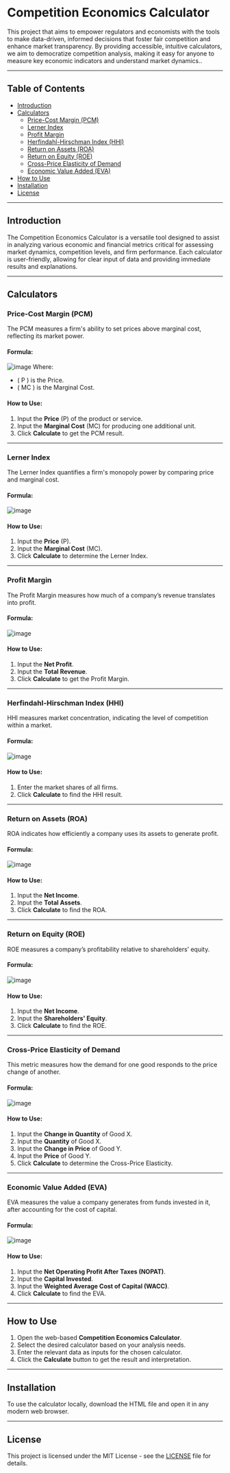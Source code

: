 
# Competition Economics Calculator

This project that aims to empower regulators and economists with the tools to make data-driven, informed decisions that foster fair competition and enhance market transparency. By providing accessible, intuitive calculators, we aim to democratize competition analysis, making it easy for anyone to measure key economic indicators and understand market dynamics..

---

## Table of Contents
- [Introduction](#introduction)
- [Calculators](#calculators)
  - [Price-Cost Margin (PCM)](#price-cost-margin-pcm)
  - [Lerner Index](#lerner-index)
  - [Profit Margin](#profit-margin)
  - [Herfindahl-Hirschman Index (HHI)](#herfindahl-hirschman-index-hhi)
  - [Return on Assets (ROA)](#return-on-assets-roa)
  - [Return on Equity (ROE)](#return-on-equity-roe)
  - [Cross-Price Elasticity of Demand](#cross-price-elasticity-of-demand)
  - [Economic Value Added (EVA)](#economic-value-added-eva)
- [How to Use](#how-to-use)
- [Installation](#installation)
- [License](#license)

---

## Introduction

The Competition Economics Calculator is a versatile tool designed to assist in analyzing various economic and financial metrics critical for assessing market dynamics, competition levels, and firm performance. Each calculator is user-friendly, allowing for clear input of data and providing immediate results and explanations.

---

## Calculators

### Price-Cost Margin (PCM)
The PCM measures a firm's ability to set prices above marginal cost, reflecting its market power.

#### **Formula:**
![image](https://github.com/user-attachments/assets/071390c5-8ca5-4e0f-9cbb-450d056afe0a)
Where:
- \( P \) is the Price.
- \( MC \) is the Marginal Cost.

#### **How to Use:**
1. Input the **Price** (P) of the product or service.
2. Input the **Marginal Cost** (MC) for producing one additional unit.
3. Click **Calculate** to get the PCM result.

---

### Lerner Index
The Lerner Index quantifies a firm's monopoly power by comparing price and marginal cost.

#### **Formula:**
![image](https://github.com/user-attachments/assets/bf2e0515-2ec9-49be-b80f-e17d232ae9ed)


#### **How to Use:**
1. Input the **Price** (P).
2. Input the **Marginal Cost** (MC).
3. Click **Calculate** to determine the Lerner Index.

---

### Profit Margin
The Profit Margin measures how much of a company’s revenue translates into profit.

#### **Formula:**
![image](https://github.com/user-attachments/assets/1fcc2bc4-5622-4456-b921-116aad716644)


#### **How to Use:**
1. Input the **Net Profit**.
2. Input the **Total Revenue**.
3. Click **Calculate** to get the Profit Margin.

---

### Herfindahl-Hirschman Index (HHI)
HHI measures market concentration, indicating the level of competition within a market.

#### **Formula:**
![image](https://github.com/user-attachments/assets/30985036-bb33-49ef-927a-c7e3164a4bb6)


#### **How to Use:**
1. Enter the market shares of all firms.
2. Click **Calculate** to find the HHI result.

---

### Return on Assets (ROA)
ROA indicates how efficiently a company uses its assets to generate profit.

#### **Formula:**
![image](https://github.com/user-attachments/assets/cc03ee23-1cdd-42dd-8d35-0e03ee73e4f6)


#### **How to Use:**
1. Input the **Net Income**.
2. Input the **Total Assets**.
3. Click **Calculate** to find the ROA.

---

### Return on Equity (ROE)
ROE measures a company’s profitability relative to shareholders’ equity.

#### **Formula:**
![image](https://github.com/user-attachments/assets/ce724716-16b1-400e-acb7-44ea092cdf1f)


#### **How to Use:**
1. Input the **Net Income**.
2. Input the **Shareholders' Equity**.
3. Click **Calculate** to find the ROE.

---

### Cross-Price Elasticity of Demand
This metric measures how the demand for one good responds to the price change of another.

#### **Formula:**
![image](https://github.com/user-attachments/assets/97356ca3-1a6e-4613-9d91-2b695538118c)


#### **How to Use:**
1. Input the **Change in Quantity** of Good X.
2. Input the **Quantity** of Good X.
3. Input the **Change in Price** of Good Y.
4. Input the **Price** of Good Y.
5. Click **Calculate** to determine the Cross-Price Elasticity.

---

### Economic Value Added (EVA)
EVA measures the value a company generates from funds invested in it, after accounting for the cost of capital.

#### **Formula:**
![image](https://github.com/user-attachments/assets/fd428472-19b4-42a2-bde4-144420d94eb7)


#### **How to Use:**
1. Input the **Net Operating Profit After Taxes (NOPAT)**.
2. Input the **Capital Invested**.
3. Input the **Weighted Average Cost of Capital (WACC)**.
4. Click **Calculate** to find the EVA.

---

## How to Use

1. Open the web-based **Competition Economics Calculator**.
2. Select the desired calculator based on your analysis needs.
3. Enter the relevant data as inputs for the chosen calculator.
4. Click the **Calculate** button to get the result and interpretation.

---

## Installation

To use the calculator locally, download the HTML file and open it in any modern web browser.

---

## License

This project is licensed under the MIT License - see the [LICENSE](LICENSE) file for details.
